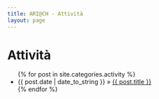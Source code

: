 ```yaml
---
title: ARI@CH - Attività
layout: page
---
```


# Attività

<ul class="posts">
  {% for post in site.categories.activity %}
    <li><span>{{ post.date | date_to_string }}</span> &raquo; <a href="{{ site.baseurl }}{{ post.url }}">{{ post.title }}</a></li>
  {% endfor %}
</ul>
